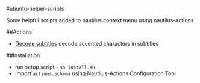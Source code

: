 #ubuntu-helper-scripts

Some helpful scripts added to nautilus context menu using nautilus-actions

##Actions

- [Decode subtitles](scripts/decode_subtitles.py) decode accented characters in subtitles

##Installation

- run setup script - `sh install.sh`
- import `actions.schema` using Nautilus-Actions Configuration Tool
